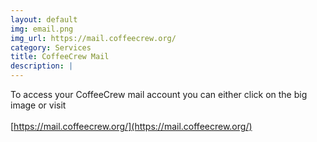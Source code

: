 ```yaml
---
layout: default
img: email.png
img_url: https://mail.coffeecrew.org/
category: Services
title: CoffeeCrew Mail
description: |
---
```


To access your CoffeeCrew mail account you can either click on the big image or visit<br><br>[https://mail.coffeecrew.org/](https://mail.coffeecrew.org/)
